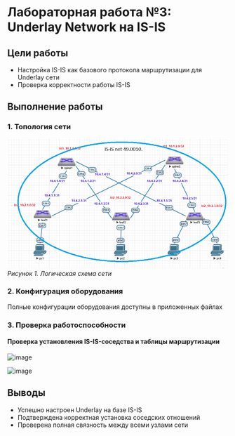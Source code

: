 # Лабораторная работа №3: Underlay Network на IS-IS

## Цели работы
- Настройка IS-IS как базового протокола маршрутизации для Underlay сети
- Проверка корректности работы IS-IS

## Выполнение работы

### 1. Топология сети
![Схема сети протокол IS-IS](https://github.com/lixadei/Otuslabs/blob/main/lab3/is-is-topo.png)
*Рисунок 1. Логическая схема сети*

### 2. Конфигурация оборудования
Полные конфигурации оборудования доступны в приложенных файлах

### 3. Проверка работоспособности

#### Проверка установления IS-IS-соседства и таблицы маршрутизации
![image](https://github.com/user-attachments/assets/40d6caa2-7a8d-4c79-a1d7-a6751f3aebe9)

![image](https://github.com/user-attachments/assets/07dc99f6-81a6-4fa1-8634-ad513a2cd673)

## Выводы
- Успешно настроен Underlay на базе IS-IS
- Подтверждена корректная установка соседских отношений
- Проверена полная связность между всеми узлами сети
